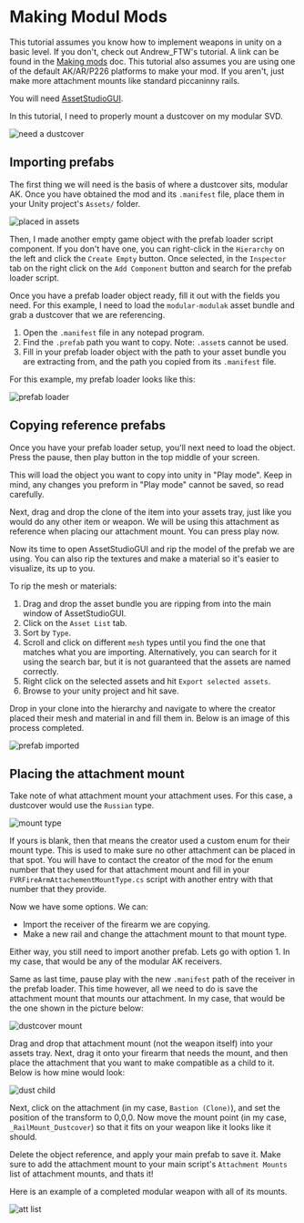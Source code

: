 # Making Modul Mods

This tutorial assumes you know how to implement weapons in unity on a basic level. If you don't, check out Andrew_FTW's tutorial. A link can be found in the [Making mods](Making-mods.md) doc. This tutorial also assumes you are using one of the default AK/AR/P226 platforms to make your mod. If you aren't, just make more attachment mounts like standard piccaninny rails.

You will need [AssetStudioGUI](https://drive.google.com/file/d/18P59DJL0tGRSTXaxXknVl9lFiLJ27Y_v/view).

In this tutorial, I need to properly mount a dustcover on my modular SVD.

![need a dustcover](../Images/Making%20modul%20mods/Need%20a%20dustcover.png)

## Importing prefabs

The first thing we will need is the basis of where a dustcover sits, modular AK. Once you have obtained the mod and its `.manifest` file, place them in your Unity project's `Assets/` folder.

![placed in assets](../Iamges/../Images/Making%20modul%20mods/In%20the%20assets%20tray.png)

Then, I made another empty game object with the prefab loader script component. If you don't have one, you can right-click in the `Hierarchy` on the left and click the `Create Empty` button. Once selected, in the `Inspector` tab on the right click on the `Add Component` button and search for the prefab loader script.

Once you have a prefab loader object ready, fill it out with the fields you need. For this example, I need to load the `modular-modulak` asset bundle and grab a dustcover that we are referencing.

1. Open the `.manifest` file in any notepad program.
2. Find the `.prefab` path you want to copy. Note: `.asset`s cannot be used.
3. Fill in your prefab loader object with the path to your asset bundle you are extracting from, and the path you copied from its `.manifest` file.

For this example, my prefab loader looks like this:

![prefab loader](../Images/Making%20modul%20mods/Prefab-loader.png)

## Copying reference prefabs

Once you have your prefab loader setup, you'll next need to load the object. Press the pause, then play button in the top middle of your screen.

This will load the object you want to copy into unity in "Play mode". Keep in mind, any changes you preform in "Play mode" cannot be saved, so read carefully.

Next, drag and drop the clone of the item into your assets tray, just like you would do any other item or weapon. We will be using this attachment as reference when placing our attachment mount. You can press play now.

Now its time to open AssetStudioGUI and rip the model of the prefab we are using. You can also rip the textures and make a material so it's easier to visualize, its up to you.

To rip the mesh or materials:

1. Drag and drop the asset bundle you are ripping from into the main window of AssetStudioGUI.
2. Click on the `Asset List` tab.
3. Sort by `Type`.
4. Scroll and click on different `mesh` types until you find the one that matches what you are importing. Alternatively, you can search for it using the search bar, but it is not guaranteed that the assets are named correctly.
5. Right click on the selected assets and hit `Export selected assets`.
6. Browse to your unity project and hit save.

Drop in your clone into the hierarchy and navigate to where the creator placed their mesh and material in and fill them in. Below is an image of this process completed.

![prefab imported](../Images/Making%20modul%20mods/Copied-prefab.png)

## Placing the attachment mount

Take note of what attachment mount your attachment uses. For this case, a dustcover would use the `Russian` type.

![mount type](../Images/Making%20modul%20mods/Mount-type.png)

If yours is blank, then that means the creator used a custom enum for their mount type. This is used to make sure no other attachment can be placed in that spot. You will have to contact the creator of the mod for the enum number that they used for that attachment mount and fill in your `FVRFireArmAttachementMountType.cs` script with another entry with that number that they provide.

Now we have some options. We can:

- Import the receiver of the firearm we are copying.
- Make a new rail and change the attachment mount to that mount type.

Either way, you still need to import another prefab. Lets go with option 1. In my case, that would be any of the modular AK receivers.

Same as last time, pause play with the new `.manifest` path of the receiver in the prefab loader. This time however, all we need to do is save the attachment mount that mounts our attachment. In my case, that would be the one shown in the picture below:

![dustcover mount](../Images/Making%20modul%20mods/Dustcover-mount.png)

Drag and drop that attachment mount (not the weapon itself) into your assets tray. Next, drag it onto your firearm that needs the mount, and then place the attachment that you want to make compatible as a child to it. Below is how mine would look:

![dust child](../Images/Making%20modul%20mods/Dust-child.png)

Next, click on the attachment (in my case, `Bastion (Clone)`), and set the position of the transform to 0,0,0. Now move the mount point (in my case, `_RailMount_Dustcover`) so that it fits on your weapon like it looks like it should.

Delete the object reference, and apply your main prefab to save it. Make sure to add the attachment mount to your main script's `Attachment Mounts` list of attachment mounts, and thats it!

Here is an example of a completed modular weapon with all of its mounts.

![att list](../Images/Making%20modul%20mods/Att-List.png)
